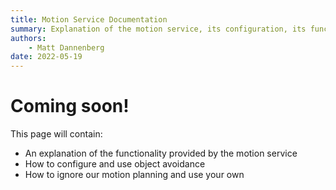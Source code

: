```yaml
---
title: Motion Service Documentation
summary: Explanation of the motion service, its configuration, its functionality, and its interfaces.
authors:
    - Matt Dannenberg
date: 2022-05-19
---
```

# Coming soon!
This page will contain:

- An explanation of the functionality provided by the motion service
- How to configure and use object avoidance
- How to ignore our motion planning and use your own
